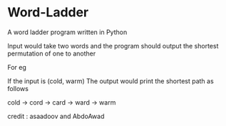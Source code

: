 Word-Ladder
===========

A word ladder program written in Python


Input would take two words and the program should output the shortest permutation of one to another

For eg 

If the input is (cold, warm) The output would print the shortest path as follows

cold -> cord -> card -> ward -> warm


credit : asaadoov and AbdoAwad
